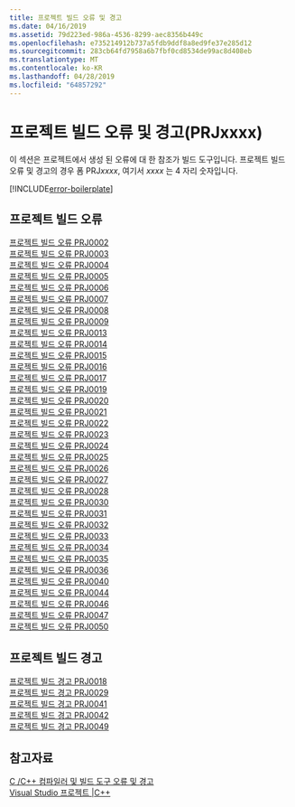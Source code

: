 ```yaml
---
title: 프로젝트 빌드 오류 및 경고
ms.date: 04/16/2019
ms.assetid: 79d223ed-986a-4536-8299-aec8356b449c
ms.openlocfilehash: e735214912b737a5fdb9ddf8a8ed9fe37e285d12
ms.sourcegitcommit: 283cb64fd7958a6b7fbf0cd8534de99ac8d408eb
ms.translationtype: MT
ms.contentlocale: ko-KR
ms.lasthandoff: 04/28/2019
ms.locfileid: "64857292"
---
```

# <a name="project-build-errors-and-warnings-prjxxxx"></a>프로젝트 빌드 오류 및 경고(PRJxxxx)

이 섹션은 프로젝트에서 생성 된 오류에 대 한 참조가 빌드 도구입니다. 프로젝트 빌드 오류 및 경고의 경우 폼 PRJ*xxxx*, 여기서 *xxxx* 는 4 자리 숫자입니다.

[!INCLUDE[error-boilerplate](../../error-messages/includes/error-boilerplate.md)]

## <a name="project-build-errors"></a>프로젝트 빌드 오류

[프로젝트 빌드 오류 PRJ0002](project-build-error-prj0002.md) \
[프로젝트 빌드 오류 PRJ0003](project-build-error-prj0003.md) \
[프로젝트 빌드 오류 PRJ0004](project-build-error-prj0004.md) \
[프로젝트 빌드 오류 PRJ0005](project-build-error-prj0005.md) \
[프로젝트 빌드 오류 PRJ0006](project-build-error-prj0006.md) \
[프로젝트 빌드 오류 PRJ0007](project-build-error-prj0007.md) \
[프로젝트 빌드 오류 PRJ0008](project-build-error-prj0008.md) \
[프로젝트 빌드 오류 PRJ0009](project-build-error-prj0009.md) \
[프로젝트 빌드 오류 PRJ0013](project-build-error-prj0013.md) \
[프로젝트 빌드 오류 PRJ0014](project-build-error-prj0014.md) \
[프로젝트 빌드 오류 PRJ0015](project-build-error-prj0015.md) \
[프로젝트 빌드 오류 PRJ0016](project-build-error-prj0016.md) \
[프로젝트 빌드 오류 PRJ0017](project-build-error-prj0017.md) \
[프로젝트 빌드 오류 PRJ0019](project-build-error-prj0019.md) \
[프로젝트 빌드 오류 PRJ0020](project-build-error-prj0020.md) \
[프로젝트 빌드 오류 PRJ0021](project-build-error-prj0021.md) \
[프로젝트 빌드 오류 PRJ0022](project-build-error-prj0022.md) \
[프로젝트 빌드 오류 PRJ0023](project-build-error-prj0023.md) \
[프로젝트 빌드 오류 PRJ0024](project-build-error-prj0024.md) \
[프로젝트 빌드 오류 PRJ0025](project-build-error-prj0025.md) \
[프로젝트 빌드 오류 PRJ0026](project-build-error-prj0026.md) \
[프로젝트 빌드 오류 PRJ0027](project-build-error-prj0027.md) \
[프로젝트 빌드 오류 PRJ0028](project-build-error-prj0028.md) \
[프로젝트 빌드 오류 PRJ0030](project-build-error-prj0030.md) \
[프로젝트 빌드 오류 PRJ0031](project-build-error-prj0031.md) \
[프로젝트 빌드 오류 PRJ0032](project-build-error-prj0032.md) \
[프로젝트 빌드 오류 PRJ0033](project-build-error-prj0033.md) \
[프로젝트 빌드 오류 PRJ0034](project-build-error-prj0034.md) \
[프로젝트 빌드 오류 PRJ0035](project-build-error-prj0035.md) \
[프로젝트 빌드 오류 PRJ0036](project-build-error-prj0036.md) \
[프로젝트 빌드 오류 PRJ0040](project-build-error-prj0040.md) \
[프로젝트 빌드 오류 PRJ0044](project-build-error-prj0044.md) \
[프로젝트 빌드 오류 PRJ0046](project-build-error-prj0046.md) \
[프로젝트 빌드 오류 PRJ0047](project-build-error-prj0047.md) \
[프로젝트 빌드 오류 PRJ0050](project-build-error-prj0050.md)

## <a name="project-build-warnings"></a>프로젝트 빌드 경고

[프로젝트 빌드 경고 PRJ0018](project-build-warning-prj0018.md) \
[프로젝트 빌드 경고 PRJ0029](project-build-warning-prj0029.md) \
[프로젝트 빌드 경고 PRJ0041](project-build-warning-prj0041.md) \
[프로젝트 빌드 경고 PRJ0042](project-build-warning-prj0042.md) \
[프로젝트 빌드 경고 PRJ0049](project-build-warning-prj0049.md)

## <a name="see-also"></a>참고자료

[C /C++ 컴파일러 및 빌드 도구 오류 및 경고](../compiler-errors-1/c-cpp-build-errors.md) \
[Visual Studio 프로젝트 |C++](../../build/creating-and-managing-visual-cpp-projects.md)
